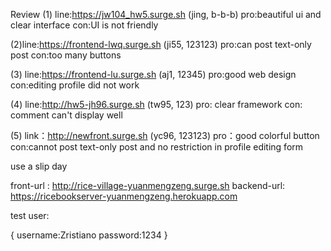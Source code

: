 Review 
(1)
line:https://jw104_hw5.surge.sh (jing, b-b-b)
pro:beautiful ui and clear interface
con:UI is not friendly

(2)line:https://frontend-lwq.surge.sh (ji55, 123123)
pro:can post text-only post
con:too many buttons

(3)
line:https://frontend-lu.surge.sh (aj1, 12345)
pro:good web design
con:editing profile did not work

(4)
line:http://hw5-jh96.surge.sh (tw95, 123)
pro: clear framework
con: comment can't display well


(5)
link：http://newfront.surge.sh (yc96, 123123)
pro：good colorful button
con:cannot post text-only post and no restriction in profile editing form


use a slip day

front-url : http://rice-village-yuanmengzeng.surge.sh
backend-url: https://ricebookserver-yuanmengzeng.herokuapp.com

test user:

{
  username:Zristiano
  password:1234
}
